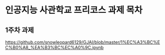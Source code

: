 # 인공지능 사관학교 프리코스 과제 목차

## 1주차 과제 
https://github.com/snowleopard6129/GJAI/blob/master/1%EC%A3%BC%EC%B0%A8_%EA%B3%BC%EC%A0%9C.ipynb
